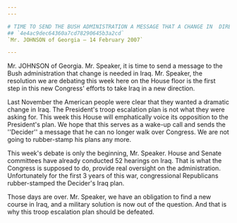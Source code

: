 ```yaml
---
---

# TIME TO SEND THE BUSH ADMINISTRATION A MESSAGE THAT A CHANGE IN  DIRECTION IS NEEDED IN IRAQ
## `4e4ac9dec64360a7cd78290645b3a2cd`
`Mr. JOHNSON of Georgia — 14 February 2007`

---
```



Mr. JOHNSON of Georgia. Mr. Speaker, it is time to send a message to 
the Bush administration that change is needed in Iraq. Mr. Speaker, the 
resolution we are debating this week here on the House floor is the 
first step in this new Congress' efforts to take Iraq in a new 
direction.

Last November the American people were clear that they wanted a 
dramatic change in Iraq. The President's troop escalation plan is not 
what they were asking for. This week this House will emphatically voice 
its opposition to the President's plan. We hope that this serves as a 
wake-up call and sends the ''Decider'' a message that he can no longer 
walk over Congress. We are not going to rubber-stamp his plans any 
more.

This week's debate is only the beginning, Mr. Speaker. House and 
Senate committees have already conducted 52 hearings on Iraq. That is 
what the Congress is supposed to do, provide real oversight on the 
administration. Unfortunately for the first 3 years of this war, 
congressional Republicans rubber-stamped the Decider's Iraq plan.

Those days are over. Mr. Speaker, we have an obligation to find a new 
course in Iraq, and a military solution is now out of the question. And 
that is why this troop escalation plan should be defeated.
